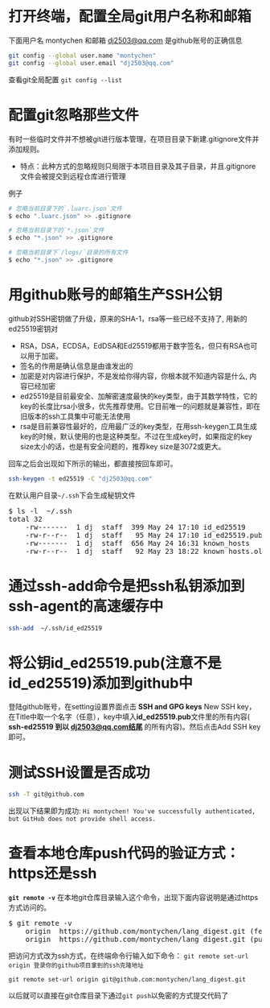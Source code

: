 # 打开终端，配置全局git用户名称和邮箱
下面用户名 montychen 和邮箱 dj2503@qq.com 是github账号的正确信息
```bash
git config --global user.name "montychen"
git config --global user.email "dj2503@qq.com"
```
查看git全局配置 `git config --list`

# 配置git忽略那些文件
有时一些临时文件并不想被git进行版本管理，在项目目录下新建.gitignore文件并添加规则。
- 特点：此种方式的忽略规则只局限于本项目目录及其子目录，并且.gitignore文件会被提交到远程仓库进行管理

例子
```bash
# 忽略当前目录下的`.luarc.json`文件
$ echo ".luarc.json" >> .gitignore

# 忽略当前目录下的`*.json`文件
$ echo "*.json" >> .gitignore

# 忽略当前目录下`/logs/`目录的所有文件
$ echo "*.json" >> .gitignore
```


# 用github账号的邮箱生产SSH公钥
github对SSH密钥做了升级，原来的SHA-1，rsa等一些已经不支持了, 用新的ed25519密钥对
- RSA，DSA，ECDSA，EdDSA和Ed25519都用于数字签名，但只有RSA也可以用于加密。
- 签名的作用是确认信息是由谁发出的
- 加密是对内容进行保护，不是发给你得内容，你根本就不知道内容是什么, 内容已经加密
- ed25519是目前最安全、加解密速度最快的key类型，由于其数学特性，它的key的长度比rsa小很多，优先推荐使用。它目前唯一的问题就是兼容性，即在旧版本的ssh工具集中可能无法使用
- rsa是目前兼容性最好的，应用最广泛的key类型，在用ssh-keygen工具生成key的时候，默认使用的也是这种类型。不过在生成key时，如果指定的key size太小的话，也是有安全问题的，推荐key size是3072或更大。

回车之后会出现如下所示的输出，都直接按回车即可。
```bash
ssh-keygen -t ed25519 -C "dj2503@qq.com"
```
在默认用户目录`~/.ssh`下会生成秘钥文件

<pre>
$ ls -l  ~/.ssh                               
total 32
    -rw-------  1 dj  staff  399 May 24 17:10 id_ed25519
    -rw-r--r--  1 dj  staff   95 May 24 17:10 id_ed25519.pub
    -rw-------  1 dj  staff  656 May 24 16:31 known_hosts
    -rw-r--r--  1 dj  staff   92 May 23 18:22 known_hosts.old
</pre>

#  通过ssh-add命令是把ssh私钥添加到ssh-agent的高速缓存中 
```bash
ssh-add  ~/.ssh/id_ed25519
```

# 将公钥id_ed25519.pub(注意不是id_ed25519)添加到github中
登陆github账号，在setting设置界面点击 **SSH and GPG keys** New SSH key，在Title中取一个名字（任意），key中填入**id_ed25519.pub**文件里的所有内容( **ssh-ed25519 到以 dj2503@qq.com结尾** 的所有内容)。然后点击Add SSH key即可。


# 测试SSH设置是否成功
```bash
ssh -T git@github.com
```
出现以下结果即为成功: `Hi montychen! You've successfully authenticated, but GitHub does not provide shell access.`

# 查看本地仓库push代码的验证方式：https还是ssh 
 **`git remote -v`** 在本地git仓库目录输入这个命令，出现下面内容说明是通过https方式访问的。
<pre>
$ git remote -v
    origin	https://github.com/montychen/lang_digest.git (fetch)
    origin	https://github.com/montychen/lang_digest.git (push)
</pre>

把访问方式改为ssh方式，在终端命令行输入如下命令： `git remote set-url origin 登录你的github项目拿到的ssh克隆地址`
```
git remote set-url origin git@github.com:montychen/lang_digest.git
```
以后就可以直接在git仓库目录下通过`git push`以免密的方式提交代码了

